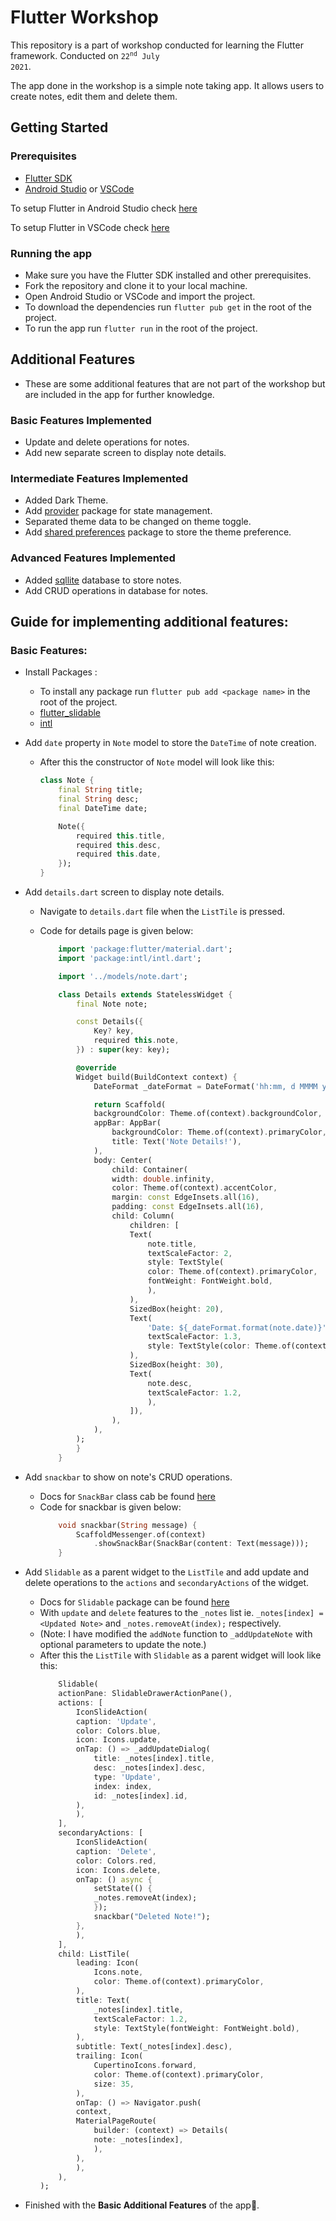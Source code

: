 # Flutter Workshop

This repository is a part of workshop conducted for learning the Flutter framework. Conducted on <code>22<sup>nd</sup> July 2021</code>.

The app done in the workshop is a simple note taking app. It allows users to create notes, edit them and delete them.

## Getting Started

### Prerequisites

-   [Flutter SDK](https://flutter.dev/docs/get-started/install)
-   [Android Studio](https://developer.android.com/studio) or [VSCode](https://code.visualstudio.com/download)

To setup Flutter in Android Studio check [here](https://flutter.dev/docs/development/tools/android-studio)

To setup Flutter in VSCode check [here](https://flutter.dev/docs/development/tools/vs-code)

### Running the app

-   Make sure you have the Flutter SDK installed and other prerequisites.
-   Fork the repository and clone it to your local machine.
-   Open Android Studio or VSCode and import the project.
-   To download the dependencies run `flutter pub get` in the root of the project.
-   To run the app run `flutter run` in the root of the project.

## Additional Features

-   These are some additional features that are not part of the workshop but are included in the app for further knowledge.

### Basic Features Implemented

-   Update and delete operations for notes.
-   Add new separate screen to display note details.

### Intermediate Features Implemented

-   Added Dark Theme.
-   Add [provider](https://pub.dev/packages/provider) package for state management.
-   Separated theme data to be changed on theme toggle.
-   Add [shared preferences](https://pub.dev/packages/shared_preferences) package to store the theme preference.

### Advanced Features Implemented

-   Added [sqllite](https://pub.dev/packages/sqflite) database to store notes.
-   Add CRUD operations in database for notes.

## Guide for implementing additional features:

### Basic Features:

-   Install Packages :

    -   To install any package run `flutter pub add <package name>` in the root of the project.
    -   [flutter_slidable](https://pub.dev/packages/flutter_slidable)
    -   [intl](https://pub.dev/packages/intl)

-   Add `date` property in `Note` model to store the `DateTime` of note creation.

    -   After this the constructor of `Note` model will look like this:

        ```dart
        class Note {
            final String title;
            final String desc;
            final DateTime date;

            Note({
                required this.title,
                required this.desc,
                required this.date,
            });
        }
        ```

-   Add `details.dart` screen to display note details.

    -   Navigate to `details.dart` file when the `ListTile` is pressed.
    -   Code for details page is given below:

        ```dart
            import 'package:flutter/material.dart';
            import 'package:intl/intl.dart';

            import '../models/note.dart';

            class Details extends StatelessWidget {
                final Note note;

                const Details({
                    Key? key,
                    required this.note,
                }) : super(key: key);

                @override
                Widget build(BuildContext context) {
                    DateFormat _dateFormat = DateFormat('hh:mm, d MMMM yy');

                    return Scaffold(
                    backgroundColor: Theme.of(context).backgroundColor,
                    appBar: AppBar(
                        backgroundColor: Theme.of(context).primaryColor,
                        title: Text('Note Details!'),
                    ),
                    body: Center(
                        child: Container(
                        width: double.infinity,
                        color: Theme.of(context).accentColor,
                        margin: const EdgeInsets.all(16),
                        padding: const EdgeInsets.all(16),
                        child: Column(
                            children: [
                            Text(
                                note.title,
                                textScaleFactor: 2,
                                style: TextStyle(
                                color: Theme.of(context).primaryColor,
                                fontWeight: FontWeight.bold,
                                ),
                            ),
                            SizedBox(height: 20),
                            Text(
                                'Date: ${_dateFormat.format(note.date)}',
                                textScaleFactor: 1.3,
                                style: TextStyle(color: Theme.of(context).primaryColor),
                            ),
                            SizedBox(height: 30),
                            Text(
                                note.desc,
                                textScaleFactor: 1.2,
                                ),
                            ]),
                        ),
                    ),
                );
                }
            }
        ```

-   Add `snackbar` to show on note's CRUD operations.

    -   Docs for `SnackBar` class cab be found [here](https://api.flutter.dev/flutter/material/SnackBar-class.html)
    -   Code for snackbar is given below:
        ```dart
            void snackbar(String message) {
                ScaffoldMessenger.of(context)
                    .showSnackBar(SnackBar(content: Text(message)));
            }
        ```

-   Add `Slidable` as a parent widget to the `ListTile` and add update and delete operations to the `actions` and `secondaryActions` of the widget.
    -   Docs for `Slidable` package can be found [here](https://pub.dev/documentation/flutter_slidable/latest/)
    -   With `update` and `delete` features to the `_notes` list ie. `_notes[index] = <Updated Note>` and `_notes.removeAt(index);` respectively.
    -   (Note: I have modified the `addNote` function to `_addUpdateNote` with optional parameters to update the note.)
    -   After this the `ListTile` with `Slidable` as a parent widget will look like this:
        ```dart
            Slidable(
            actionPane: SlidableDrawerActionPane(),
            actions: [
                IconSlideAction(
                caption: 'Update',
                color: Colors.blue,
                icon: Icons.update,
                onTap: () => _addUpdateDialog(
                    title: _notes[index].title,
                    desc: _notes[index].desc,
                    type: 'Update',
                    index: index,
                    id: _notes[index].id,
                ),
                ),
            ],
            secondaryActions: [
                IconSlideAction(
                caption: 'Delete',
                color: Colors.red,
                icon: Icons.delete,
                onTap: () async {
                    setState(() {
                    _notes.removeAt(index);
                    });
                    snackbar("Deleted Note!");
                },
                ),
            ],
            child: ListTile(
                leading: Icon(
                    Icons.note,
                    color: Theme.of(context).primaryColor,
                ),
                title: Text(
                    _notes[index].title,
                    textScaleFactor: 1.2,
                    style: TextStyle(fontWeight: FontWeight.bold),
                ),
                subtitle: Text(_notes[index].desc),
                trailing: Icon(
                    CupertinoIcons.forward,
                    color: Theme.of(context).primaryColor,
                    size: 35,
                ),
                onTap: () => Navigator.push(
                context,
                MaterialPageRoute(
                    builder: (context) => Details(
                    note: _notes[index],
                    ),
                ),
                ),
            ),
        );
        ```
-   Finished with the **Basic Additional Features** of the app🎉.

